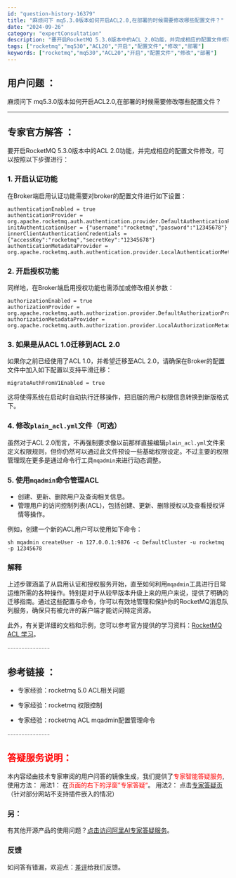 ```yaml
---
id: "question-history-16379"
title: "麻烦问下 mq5.3.0版本如何开启ACL2.0,在部署的时候需要修改哪些配置文件？"
date: "2024-09-26"
category: "expertConsultation"
description: "要开启RocketMQ 5.3.0版本中的ACL 2.0功能，并完成相应的配置文件修改，可以按照以下步骤进行：### 1. 开启认证功能在Broker端启用认证功能需要对broker的配置文件进行如下设置：```propertiesauthenticationEnabled = trueauthen"
tags: ["rocketmq","mq530","ACL20","开启","配置文件","修改","部署"]
keywords: ["rocketmq","mq530","ACL20","开启","配置文件","修改","部署"]
---
```


## 用户问题 ： 
 麻烦问下 mq5.3.0版本如何开启ACL2.0,在部署的时候需要修改哪些配置文件？  

---------------
## 专家官方解答 ：

要开启RocketMQ 5.3.0版本中的ACL 2.0功能，并完成相应的配置文件修改，可以按照以下步骤进行：

### 1. 开启认证功能
在Broker端启用认证功能需要对broker的配置文件进行如下设置：
```properties
authenticationEnabled = true
authenticationProvider = org.apache.rocketmq.auth.authentication.provider.DefaultAuthenticationProvider
initAuthenticationUser = {"username":"rocketmq","password":"12345678"}
innerClientAuthenticationCredentials = {"accessKey":"rocketmq","secretKey":"12345678"}
authenticationMetadataProvider = org.apache.rocketmq.auth.authentication.provider.LocalAuthenticationMetadataProvider
```

### 2. 开启授权功能
同样地，在Broker端启用授权功能也需添加或修改相关参数：
```properties
authorizationEnabled = true
authorizationProvider = org.apache.rocketmq.auth.authorization.provider.DefaultAuthorizationProvider
authorizationMetadataProvider = org.apache.rocketmq.auth.authorization.provider.LocalAuthorizationMetadataProvider
```

### 3. 如果是从ACL 1.0迁移到ACL 2.0
如果你之前已经使用了ACL 1.0，并希望迁移至ACL 2.0，请确保在Broker的配置文件中加入如下配置以支持平滑迁移：
```properties
migrateAuthFromV1Enabled = true
```
这将使得系统在启动时自动执行迁移操作，把旧版的用户权限信息转换到新版格式下。

### 4. 修改`plain_acl.yml`文件（可选）
虽然对于ACL 2.0而言，不再强制要求像以前那样直接编辑`plain_acl.yml`文件来定义权限规则，但你仍然可以通过此文件预设一些基础权限设定。不过主要的权限管理现在更多是通过命令行工具`mqadmin`来进行动态调整。

### 5. 使用`mqadmin`命令管理ACL
- 创建、更新、删除用户及查询相关信息。
- 管理用户的访问控制列表(ACL)，包括创建、更新、删除授权以及查看授权详情等操作。

例如，创建一个新的ACL用户可以使用如下命令：
```shell
sh mqadmin createUser -n 127.0.0.1:9876 -c DefaultCluster -u rocketmq -p 12345678
```

### 解释
上述步骤涵盖了从启用认证和授权服务开始，直至如何利用`mqadmin`工具进行日常运维所需的各种操作。特别是对于从较早版本升级上来的用户来说，提供了明确的迁移指南。通过这些配置与命令，你可以有效地管理和保护你的RocketMQ消息队列服务，确保只有被允许的客户端才能访问特定资源。

此外，有关更详细的文档和示例，您可以参考官方提供的学习资料：[RocketMQ ACL 学习](https://rocketmq-learning.com/learning/rocketmq_learning-acl/)。


<font color="#949494">---------------</font> 


## 参考链接 ：

* 专家经验：rocketmq 5.0 ACL相关问题 
 
 * 专家经验：rocketmq  权限控制 
 
 * 专家经验：rocketmq ACL mqadmin配置管理命令 


 <font color="#949494">---------------</font> 
 


## <font color="#FF0000">答疑服务说明：</font> 

本内容经由技术专家审阅的用户问答的镜像生成，我们提供了<font color="#FF0000">专家智能答疑服务</font>,使用方法：
用法1： 在<font color="#FF0000">页面的右下的浮窗”专家答疑“</font>。
用法2： 点击[专家答疑页](https://answer.opensource.alibaba.com/docs/intro)（针对部分网站不支持插件嵌入的情况）
### 另：


有其他开源产品的使用问题？[点击访问阿里AI专家答疑服务](https://answer.opensource.alibaba.com/docs/intro)。
### 反馈
如问答有错漏，欢迎点：[差评](https://ai.nacos.io/user/feedbackByEnhancerGradePOJOID?enhancerGradePOJOId=17222)给我们反馈。
